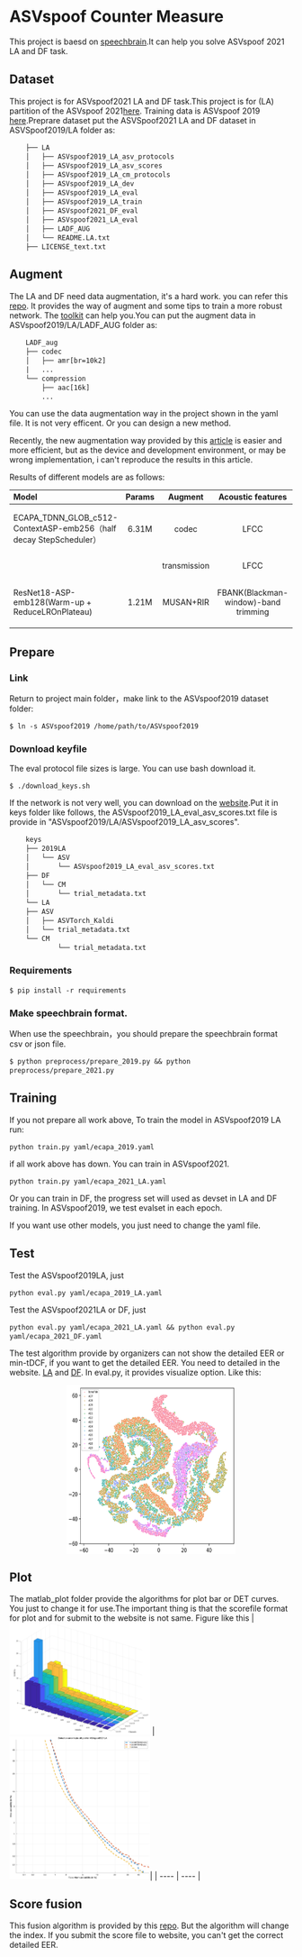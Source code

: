# ASVspoof Counter Measure

This project is baesd on [speechbrain](https://speechbrain.github.io).It can help you solve ASVspoof 2021 LA and DF task.

## Dataset
This project is for ASVspoof2021 LA and DF task.This project is for (LA) partition of the ASVspoof 2021[here](https://www.asvspoof.org/https://datashare.is.ed.ac.uk/handle/10283/3336). Training data is ASVspoof 2019 [here](https://datashare.is.ed.ac.uk/handle/10283/3336).Preprare dataset put the ASVSpoof2021 LA and DF dataset in ASVSpoof2019/LA folder as:

        ├── LA
        │   ├── ASVspoof2019_LA_asv_protocols
        │   ├── ASVspoof2019_LA_asv_scores
        │   ├── ASVspoof2019_LA_cm_protocols
        │   ├── ASVspoof2019_LA_dev
        │   ├── ASVspoof2019_LA_eval
        │   ├── ASVspoof2019_LA_train
        │   ├── ASVspoof2021_DF_eval
        │   ├── ASVspoof2021_LA_eval
        │   ├── LADF_AUG
        │   └── README.LA.txt
        ├── LICENSE_text.txt

## Augment
The LA and DF need data augmentation, it's a hard work. you can refer this [repo](https://github.com/yzyouzhang/ASVspoof2021_AIR). It provides the way of augment and some tips to train a more robust network. The [toolkit](https://github.com/idiap/acoustic-simulator) can help you.You can put the augment data in ASVspoof2019/LA/LADF_AUG folder as:

        LADF_aug    
        ├── codec
        │   ├── amr[br=10k2]
        |   ...
        └── compression
            ├── aac[16k]
            ...

You can use the data augmentation way in the project shown in the yaml file. It is not very efficent. Or you can design a new method.

Recently, the new augmentation way provided by this [article](https://arxiv.org/pdf/2211.06546.pdf) is easier and more efficient, but as the device and development environment, or may be wrong implementation, i can't reproduce the results in this article.

Results of different models are as follows:

| Model | Params | Augment | Acoustic features | 2021LA | 2021DF |
|:------|:------:|:--:|:-------:|:------------:|:------------:|
| ECAPA_TDNN_GLOB_c512-ContextASP-emb256（half decay StepScheduler）  | 6.31M | codec | LFCC | EER 4.70% min-tDCF 0.2882 | - |
|                                   |       | transmission | LFCC | - | EER 22.17% |
| ResNet18-ASP-emb128(Warm-up + ReduceLROnPlateau) | 1.21M | MUSAN+RIR | FBANK(Blackman-window)-band trimming | EER 4.27% min-tDCF 0.2994 | EER 17.61% |

## Prepare
### Link
Return to project main folder，make link to the ASVspoof2019 dataset folder: 
```
$ ln -s ASVspoof2019 /home/path/to/ASVspoof2019
```

### Download keyfile
The eval protocol file sizes is large. You can use bash download it.
```
$ ./download_keys.sh
```
If the network is not very well, you can download on the [website](https://www.asvspoof.org/index2021.html).Put it in keys folder like follows, the ASVspoof2019_LA_eval_asv_scores.txt file is provide in "ASVspoof2019/LA/ASVspoof2019_LA_asv_scores".

        keys
        ├── 2019LA
        │   └── ASV
        │       └── ASVspoof2019_LA_eval_asv_scores.txt
        ├── DF
        │   └── CM
        │       └── trial_metadata.txt
        └── LA
        ├── ASV
        │   ├── ASVTorch_Kaldi
        │   └── trial_metadata.txt
        └── CM
                └── trial_metadata.txt


### Requirements
```
$ pip install -r requirements
```
### Make speechbrain format.
When use the speechbrain，you should prepare the speechbrain format csv or json file.
```
$ python preprocess/prepare_2019.py && python preprocess/prepare_2021.py
```

## Training
If you not prepare all work above, To train the model in ASVspoof2019 LA run:
```
python train.py yaml/ecapa_2019.yaml
```
if all work above has down. You can train in ASVspoof2021.
```
python train.py yaml/ecapa_2021_LA.yaml
```
Or you can train in DF, the progress set will used as devset in LA and DF training. In ASVspoof2019, we test evalset in each epoch.

If you want use other models, you just need to change the yaml file.

## Test
Test the ASVspoof2019LA, just
```
python eval.py yaml/ecapa_2019_LA.yaml
```
Test the ASVspoof2021LA or DF, just
```
python eval.py yaml/ecapa_2021_LA.yaml && python eval.py yaml/ecapa_2021_DF.yaml
```
The test algorithm provide by organizers can not show the detailed EER or min-tDCF, if you want to get the detailed EER. You need to detailed in the website. [LA](https://competitions.codalab.org/competitions/35161) and [DF](https://competitions.codalab.org/competitions/35159). In eval.py, it provides visualize option. Like this:
<div  align="center"> <img src="matlab_plot/vis.png" width = "300" height = "300" align=center /></div>

## Plot
The matlab_plot folder provide the algorithms for plot bar or DET curves. You just to change it for use.The important thing is that the scorefile format for plot and for submit to the website is not same. Figure like this
| <img src="matlab_plot/Detailed-eer.png" width="250px"> | <img src="matlab_plot/DET.png" width="250px">|
| ---- | ---- |

## Score fusion
This fusion algorithm is provided by this [repo](https://github.com/yzyouzhang/ASVspoof2021_AIR). But the algorithm will change the index. If you submit the score file to website, you can't get the correct detailed EER.
